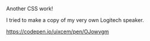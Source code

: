 Another CSS work!

I tried to make a copy of my very own Logitech speaker.

https://codepen.io/uixcem/pen/OJowvgm
